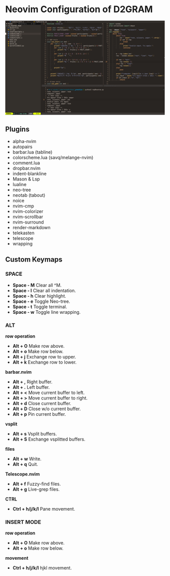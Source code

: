 # Neovim Configuration of D2GRAM

![](./img/스크린샷%202024-11-27%20002329.png)

## Plugins

- alpha-nvim
- autopairs
- barbar.lua (tabline)
- colorscheme.lua (savq/melange-nvim)
- comment.lua
- dropbar.nvim
- indent-blankline
- Mason & Lsp
- lualine
- neo-tree
- neotab (tabout)
- noice
- nvim-cmp
- nvim-colorizer
- nvim-scrollbar
- nvim-surround
- render-markdown
- telekasten
- telescope
- wrapping

## Custom Keymaps
### SPACE
- **Space - M** Clear all ^M.
- **Space - I** Clear all indentation.
- **Space - h** Clear highlight.
- **Space - e** Toggle Neo-tree.
- **Space - t** Toggle terminal.
- **Space - w** Toggle line wrapping.

### ALT
**row operation**
- **Alt + O** Make row above.
- **Alt + o** Make row below.
- **Alt + j** Exchange row to upper.
- **Alt + k** Exchange row to lower.

**barbar.nvim**
- **Alt + ,** Right buffer.
- **Alt + .** Left buffer.
- **Alt + <** Move current buffer to left.
- **Alt + >** Move current buffer to right.
- **Alt + d** Close current buffer.
- **Alt + D** Close w/o current buffer.
- **Alt + p** Pin current buffer.

**vsplit**
- **Alt + s** Vsplit buffers.
- **Alt + S** Exchange vsplitted buffers.

**files**
- **Alt + w** Write.
- **Alt + q** Quit.

**Telescope.nvim**
- **Alt + f** Fuzzy-find files.
- **Alt + g** Live-grep files. 

**CTRL**
- **Ctrl + h/j/k/l** Pane movement.

### INSERT MODE
**row operation**
- **Alt + O** Make row above.
- **Alt + o** Make row below.

**movement**
- **Ctrl + h/j/k/l** hjkl movement.



